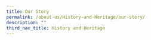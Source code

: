 ```yaml
---
title: Our Story
permalink: /about-us/History-and-Heritage/our-story/
description: ""
third_nav_title: History and Heritage
---
```


